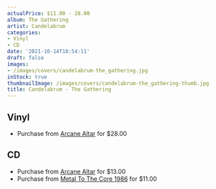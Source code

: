 ```yaml
---
actualPrice: $11.00 - 28.00
album: The Gathering
artist: Candelabrum
categories:
- Vinyl
- CD
date: '2021-10-14T18:54:11'
draft: false
images:
- /images/covers/candelabrum-the_gathering.jpg
inStock: true
thumbnailImage: /images/covers/candelabrum-the_gathering-thumb.jpg
title: Candelabrum - The Gathering
---
```


## Vinyl
* Purchase from [Arcane Altar](https://arcanealtar.bigcartel.com/product/candelabrum-the-gathering-2xlp) for $28.00
## CD
* Purchase from [Arcane Altar](https://arcanealtar.bigcartel.com/product/candelabrum-the-gathering-cd) for $13.00
* Purchase from [Metal To The Core 1986](https://metaltothecore1986.com/shop/candelabrum-the-gathering-cd/) for $11.00
